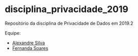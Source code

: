 # disciplina_privacidade_2019
Repositório da disciplina de Privacidade de Dados em 2019.2

Equipe:
 - [Alexandre Silva](https://github.com/soloalex1)
 - [Fernanda Soares](https://github.com/fersl)
